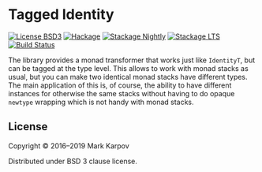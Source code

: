 # Tagged Identity

[![License BSD3](https://img.shields.io/badge/license-BSD3-brightgreen.svg)](http://opensource.org/licenses/BSD-3-Clause)
[![Hackage](https://img.shields.io/hackage/v/tagged-identity.svg?style=flat)](https://hackage.haskell.org/package/tagged-identity)
[![Stackage Nightly](http://stackage.org/package/tagged-identity/badge/nightly)](http://stackage.org/nightly/package/tagged-identity)
[![Stackage LTS](http://stackage.org/package/tagged-identity/badge/lts)](http://stackage.org/lts/package/tagged-identity)
[![Build Status](https://travis-ci.org/mrkkrp/tagged-identity.svg?branch=master)](https://travis-ci.org/mrkkrp/tagged-identity)

The library provides a monad transformer that works just like `IdentityT`,
but can be tagged at the type level. This allows to work with monad stacks
as usual, but you can make two identical monad stacks have different types.
The main application of this is, of course, the ability to have different
instances for otherwise the same stacks without having to do opaque
`newtype` wrapping which is not handy with monad stacks.

## License

Copyright © 2016–2019 Mark Karpov

Distributed under BSD 3 clause license.
